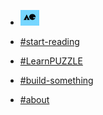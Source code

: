 <!-- docs/_sidebar.md -->

* [![AC](./assets/ac-logo-sm.png "Abstract Code")]()

* [#start-reading](README.md)

* [#LearnPUZZLE](chapters/language/guide.md)

* [#build-something](chapters/build/index.md)

* [#about](chapters/about.md)
